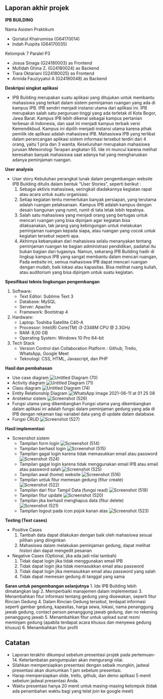 ## Laporan akhir projek

**IPB BUILDING**

Nama Asisten Praktikum
- Qoriatul Khairunnisa (G64170014)
- Indah Puspita        (G64170035)

Kelompok 7 Paralel P3
- Josua Sinaga		        (G24180003) as Frontend
- Mufidah Ghina Z.	     (G24180024) as Backend
- Tiara Oktariani 	     (G24180025) as Frontend
- Annida Fauziyyatul A  (G24180048) as Backend

**Deskripsi singkat aplikasi**
- IPB Building merupakan suatu aplikasi yang ditujukan untuk membantu mahasiswa yang terkait dalam sistem peminjaman ruangan yang ada di kampus IPB. IPB sendiri menjadi instansi utama dari aplikasi ini. IPB merupakan salah satu perguruan tinggi yang ada terletak di Kota Bogor, Jawa Barat. Kampus IPB lebih dikenal sebagai kampus pertanian terbesar di Indonesia, dan  saat ini menjadi kampus terbaik versi Kemendikbud. Kampus ini dipilih menjadi instansi utama karena pihak pemilik ide aplikasi adalah mahasiswa IPB. Mahasiswa IPB yang terlibat dalam perancangan aplikasi sistem informasi tersebut terdiri dari 4 orang, yaitu 1 pria dan 3 wanita. Keseluruhan merupakan mahasiswa jurusan Meteorologi Terapan angkatan 55. Ide ini muncul karena melihat keresahan banyak mahasiswa saat adanya hal yang mengharuskan adanya peminjaman ruangan. 

**User analysis** 
  * User story
Kebutuhan perangkat lunak dalam pengembangan website IPB Building ditulis dalam bentuk “User Stories”, seperti berikut :
      1. Sebagai aktivis mahasiswa, seringkali diadakannya kegiatan rapat atau acara untuk suatu organisasi. 
      2. Setiap kegiatan tentu memerlukan banyak persiapan, yang terutama adalah ruangan pelaksanaan. Kampus IPB adalah kampus dengan desain bangunan yang rumit, rumit di tata letak lebih tepatnya. 
      3. Salah satu mahasiswa yang menjadi orang yang bertugas untuk mencari ruangan yang bisa dipinjam agar kegiatan bisa dilaksanakan, tak jarang yang kebingungan untuk melakukan peminjaman ruangan kepada siapa, atau ruangan yang cocok untuk kegiatan tersebut seperti apa. 
       4. Akhirnya kebanyakan dari mahasiswa selalu menanyakan tentang peminjaman ruangan ke bagian administrasi pendidikan, padahal itu bukan bagian dari tugasnya. Namun, sekarang IPB Building hadir di lingkup kampus IPB yang sangat membantu dalam mencari ruangan, Pada website ini, semua mahasiswa IPB dapat mencari ruangan dengan mudah, baik lokasi atau kapasitas. Bisa melihat ruang kuliah, atau auditorium yang bisa dipinjam untuk suatu kegiatan.

**Spesifikasi teknis lingkungan pengembangan**
1. Software:
    - Text Editor: Sublime Text 3
    - Database: MySQL
    - Server: Apache
    - Framework: Bootstrap 4
2. Hardware:
    - Laptop: Toshiba Satellite C40-A
    - Processor: Intel(R) Core(TM) i3-2348M CPU @ 2.3GHz
    - RAM: 8,00 GB
    - Operating System: Windows 10 Pro 64-bit
3. Tech Stack
    - Version Control dan Collaboration Platform : Github, Trello, WhatsApp, Google Meet
    - Teknologi: CSS, HTML, Javascript, dan PHP

**Hasil dan pembahasan** 
  * Use case diagram 
![Untitled Diagram (70)](https://user-images.githubusercontent.com/70147800/121577242-8953d100-ca53-11eb-8f10-f0289d446a09.png)
  * Activity diagram 
![Untitled Diagram (71)](https://user-images.githubusercontent.com/70147800/121577427-b4d6bb80-ca53-11eb-8e74-ca3c2ca3f73a.png)
  * Class diagram 
![Untitled Diagram (74)](https://user-images.githubusercontent.com/70147800/121577476-bef8ba00-ca53-11eb-852f-13d1f56b53da.png)
  * Entity Relationship Diagram 
![WhatsApp Image 2021-06-11 at 01 25 08](https://user-images.githubusercontent.com/70147800/121577684-fa938400-ca53-11eb-9acf-d7133dcc0b71.jpeg)
  * Arsitektur sistem 
![Screenshot (526)](https://user-images.githubusercontent.com/70147800/121578085-7ab9e980-ca54-11eb-8245-37a274eda53c.png)
  * Fungsi utama yang dikembangkan
Fungsi utama yang dikembangkan dalam aplikasi ini adalah fungsi dalam peminjaman gedung yang ada di IPB dengan rekaman tiap variabel data yang di update dalam database. 
  * Fungsi CRUD
![Screenshot (527)](https://user-images.githubusercontent.com/70147800/121578323-c076b200-ca54-11eb-8602-2b7bd51e7eee.png)

**Hasil implementasi** 
  * Screenshot sistem 
       - Tampilan form login
![Screenshot (514)](https://user-images.githubusercontent.com/70147800/121579762-329bc680-ca56-11eb-8955-25ad11779999.png)
       - Tampilan berhasil login
![Screenshot (515)](https://user-images.githubusercontent.com/70147800/121579887-59f29380-ca56-11eb-8f9e-97eb8d4951ef.png)
       - Tampilan gagal login karena tidak memasukkan email atau password
![Screenshot (524)](https://user-images.githubusercontent.com/70147800/121579941-6840af80-ca56-11eb-89c8-70ad294ec0e7.png)
       - Tampilan gagal login karena tidak menggunakan email IPB atau email atau password salah
![Screenshot (525)](https://user-images.githubusercontent.com/70147800/121580204-aa69f100-ca56-11eb-8e88-1529d0b5301f.png)
       - Tampilan awal (home) website
![Screenshot (516)](https://user-images.githubusercontent.com/70147800/121580227-b0f86880-ca56-11eb-8ec0-4f91c87a7f43.png)
       - Tampilan untuk fitur memesan gedung (fitur create)
![Screenshot (522)](https://user-images.githubusercontent.com/70147800/121580272-c1104800-ca56-11eb-94a9-eef275f20980.png)
       - Tampilan dari fitur Tampil Data (fungsi read)
![Screenshot (518)](https://user-images.githubusercontent.com/70147800/121580321-cec5cd80-ca56-11eb-8707-98c5ef5a63b6.png)
       - Tampilan fitur update
![Screenshot (520)](https://user-images.githubusercontent.com/70147800/121580343-d5544500-ca56-11eb-85c5-8bac9755f5f3.png)
       - Tampilan jika berhasil menghapus data (fitur delete)
![Screenshot (521)](https://user-images.githubusercontent.com/70147800/121580367-dc7b5300-ca56-11eb-9485-07c46d3dded9.png)
       - Tampilan logout pada icon pojok kanan atas
![Screenshot (523)](https://user-images.githubusercontent.com/70147800/121580391-e43af780-ca56-11eb-8d6d-b1f899309602.png)

**Testing (Test cases)**
  * Positive Cases
      1. Tambah data dapat dilakukan dengan baik oleh mahasiswa sesuai pilihan yang diinginkan 
      2. Mahasiswa dalam melakukan peminjaman gedung, dapat melihat histori dan dapat mengedit pesanan
  * Negative Cases (Optional, jika ada jadi nilai tambah)
      1. Tidak dapat login jika tidak menggunakan email IPB
      2. Tidak dapat login jika tidak memasukkan email atau password
      3. Tidak dapat login jika memasukkan email atau password yang salah
      4. Tidak dapat memesan gedung di tanggal yang sama

**Saran untuk pengembangan selanjutnya**
      1. Ide IPB Building lebih dimatangkan lagi
      2. Memperbaiki manajemen dalam implementasi
      3. Menambahkan fitur informasi tentang gedung yang disewakan, seperti fitur Rincian Gedung
      4. Dalam Rincian Gedung tersebut, terdapat informasi seperti gambar gedung, kapasitas, harga sewa, lokasi, nama penanggung jawab gedung, contact person penanggung jawab gedung, dan no rekening penanggung jawab
      5. Menambahkan fitur untuk upload surat resmi meminjam gedung (apabila terdapat acara khusus dan menyewa gedung khusus)
      6. Menambahkan fitur profil

## Catatan
- Laporan terakhir dikumpul sebelum presentasi projek pada pertemuan-14. Keterlambatan pengumpulan akan mengurangi nilai.
- Silahkan mempersiapkan presentasi dengan sebaik mungkin, jadwal presentasi akan diumumkan 1 jam sebelum presentasi. 
- Harap mempersiapkan slide, trello, github, dan demo aplikasi 5 menit sebelum jadwal presentasi Anda.
- Waktu presentasi hanya 20 menit untuk masing-masing kelompok (tidak ada penambahan waktu bagi yang telat join ke google meet)

